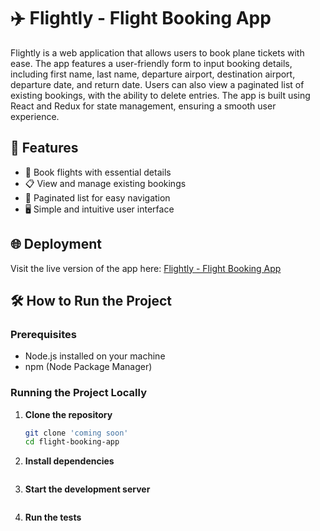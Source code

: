 # ✈️ Flightly - Flight Booking App

Flightly is a web application that allows users to book plane tickets with ease. The app features a user-friendly form to input booking details, including first name, last name, departure airport, destination airport, departure date, and return date. Users can also view a paginated list of existing bookings, with the ability to delete entries. The app is built using React and Redux for state management, ensuring a smooth user experience.

## 🚀 Features
- 📝 Book flights with essential details
- 📋 View and manage existing bookings
- 📑 Paginated list for easy navigation
- 🖥️ Simple and intuitive user interface

## 🌐 Deployment
Visit the live version of the app here: [Flightly - Flight Booking App](https://flightly.gm-apps.dev/)

## 🛠️ How to Run the Project

### Prerequisites
- Node.js installed on your machine
- npm (Node Package Manager)

### Running the Project Locally
1. **Clone the repository**
   ```bash
   git clone 'coming soon'
   cd flight-booking-app


2. **Install dependencies**
   ```npm install

3. **Start the development server**
   ```npm start

4. **Run the tests**
   ```npm test